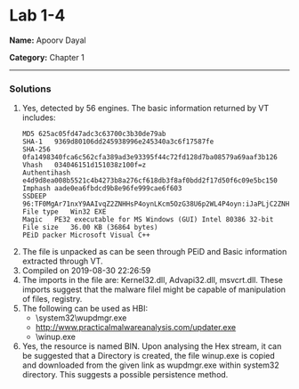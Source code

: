 # Lab 1-4

**Name:** Apoorv Dayal

**Category:** Chapter 1

----------------------------------------------------------------------

### Solutions

1. Yes, detected by 56 engines. The basic information returned by VT includes:
    ```
    MD5	625ac05fd47adc3c63700c3b30de79ab
    SHA-1	9369d80106dd245938996e245340a3c6f17587fe
    SHA-256	0fa1498340fca6c562cfa389ad3e93395f44c72fd128d7ba08579a69aaf3b126
    Vhash	034046151d151038z100f=z
    Authentihash	e4d9d8ea008b5521c4b4273b8a276cf618db3f8af0bdd2f17d50f6c09e5bc150
    Imphash	aade0ea6fbdcd9b8e96fe999cae6f603
    SSDEEP	96:TF0MgAr71nxY9AAIvqZ2ZNHHsP4oynLKcm5OzG38U6p2WL4P4oyn:iJaPLjC2ZNHMP4oynLKL38jp2VP4oyn
    File type	Win32 EXE
    Magic	PE32 executable for MS Windows (GUI) Intel 80386 32-bit
    File size	36.00 KB (36864 bytes)
    PEiD packer	Microsoft Visual C++
    ```
2. The file is unpacked as can be seen through PEiD and Basic information extracted through VT.
3. Compiled on 2019-08-30 22:26:59
4. The imports in the file are: Kernel32.dll, Advapi32.dll, msvcrt.dll. These imports suggest that the malware filel might be capable of manipulation of files, registry.
5. The following can be used as HBI:
    - \system32\wupdmgr.exe
    - http://www.practicalmalwareanalysis.com/updater.exe
    - \winup.exe
6. Yes, the resource is named BIN. Upon analysing the Hex stream, it can be suggested that a Directory is created, the file winup.exe is copied and downloaded from the given link as wupdmgr.exe within system32 directory. This suggests a possible persistence method.